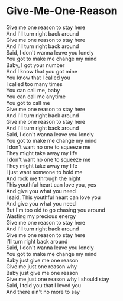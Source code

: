 # Give-Me-One-Reason

Give me one reason to stay here  
And I'll turn right back around  
Give me one reason to stay here  
And I'll turn right back around  
Said, I don't wanna leave you lonely  
You got to make me change my mind  
Baby, I got your number  
And I know that you got mine  
You know that I called you  
I called too many times  
You can call me, baby  
You can call me anytime  
You got to call me  
Give me one reason to stay here  
And I'll turn right back around  
Give me one reason to stay here  
And I'll turn right back around  
Said, I don't wanna leave you lonely  
You got to make me change my mind  
I don't want no one to squeeze me  
They might take away my life  
I don't want no one to squeeze me  
They might take away my life  
I just want someone to hold me  
And rock me through the night  
This youthful heart can love you, yes  
And give you what you need  
I said, This youthful heart can love you  
And give you what you need  
But I'm too old to go chasing you around  
Wasting my precious energy  
Give me one reason to stay here  
And I'll turn right back around  
Give me one reason to stay here  
I'll turn right back around  
Said, I don't wanna leave you lonely  
You got to make me change my mind  
Baby just give me one reason  
Give me just one reason why  
Baby just give me one reason  
Give me just one reason why I should stay  
Said, I told you that I loved you  
And there ain't no more to say
